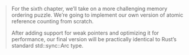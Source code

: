 > For the sixth chapter, we’ll take on a more challenging memory ordering puzzle.
> We’re going to implement our own version of atomic reference counting from scratch.
>
> After adding support for weak pointers and optimizing it for performance, our 
> final version will be practically identical to Rust’s standard std::sync::Arc type.
